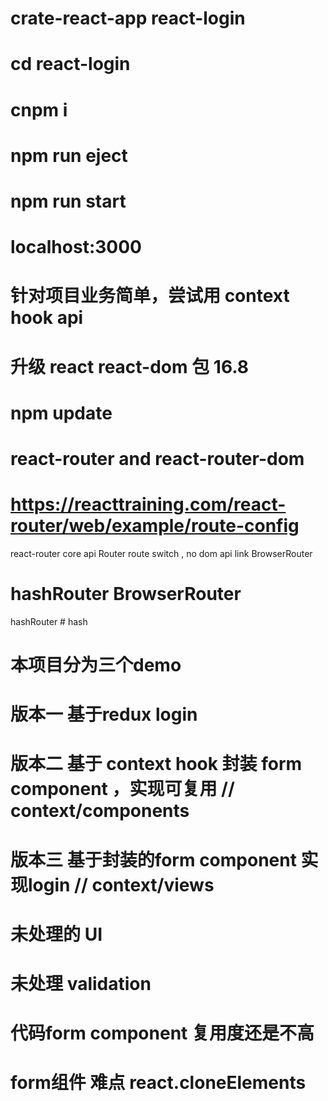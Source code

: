 # crate-react-app react-login

# cd react-login

# cnpm i

# npm run eject

# npm run start

# localhost:3000

#  针对项目业务简单，尝试用 context hook api 

# 升级 react react-dom 包 16.8
# npm update

# react-router and react-router-dom
# https://reacttraining.com/react-router/web/example/route-config

react-router core api Router route switch , no dom api link BrowserRouter

# hashRouter BrowserRouter

hashRouter # hash

# 本项目分为三个demo

# 版本一 基于redux login 

# 版本二 基于 context hook 封装 form component ，实现可复用 // context/components

# 版本三 基于封装的form component 实现login // context/views

# 未处理的 UI 
# 未处理 validation
# 代码form component 复用度还是不高


# form组件 难点 react.cloneElements